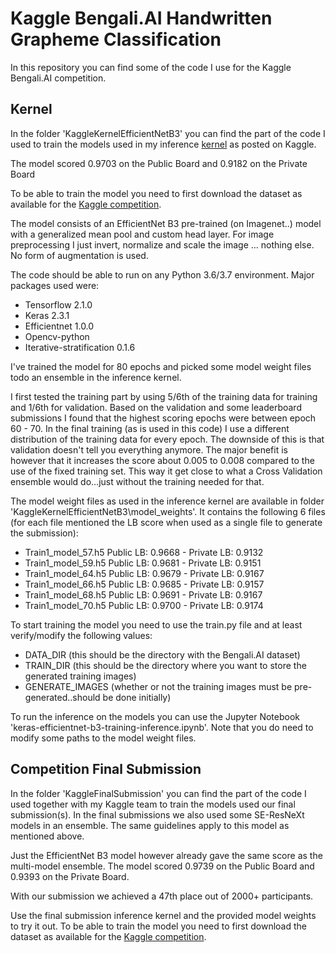 # Kaggle Bengali.AI Handwritten Grapheme Classification

In this repository you can find some of the code I use for the Kaggle Bengali.AI competition. 

## Kernel
In the folder 'KaggleKernelEfficientNetB3' you can find the part of the code I used to train the models used in my inference [kernel](https://www.kaggle.com/rsmits/keras-efficientnet-b3-training-inference) as posted on Kaggle.

The model scored 0.9703 on the Public Board and 0.9182 on the Private Board

To be able to train the model you need to first download the dataset as available for the [Kaggle competition](https://www.kaggle.com/c/bengaliai-cv19).

The model consists of an EfficientNet B3 pre-trained (on Imagenet..) model with a generalized mean pool and custom head layer.
For image preprocessing I just invert, normalize and scale the image ... nothing else. No form of augmentation is used.

The code should be able to run on any Python 3.6/3.7 environment. Major packages used were:
- Tensorflow 2.1.0
- Keras 2.3.1
- Efficientnet 1.0.0
- Opencv-python
- Iterative-stratification 0.1.6

I've trained the model for 80 epochs and picked some model weight files todo an ensemble in the inference kernel. 

I first tested the training part by using 5/6th of the training data for training and 1/6th for validation. Based on the validation and some leaderboard submissions I found that the highest scoring epochs were between epoch 60 - 70. In the final training (as is used in this code) I use a different distribution of the training data for every epoch. The downside of this is that validation doesn't tell you everything anymore. The major benefit is however that it increases the score about 0.005 to 0.008 compared to the use of the fixed training set. This way it get close to what a Cross Validation ensemble would do...just without the training needed for that.

The model weight files as used in the inference kernel are available in folder 'KaggleKernelEfficientNetB3\model_weights'. It contains the following 6 files (for each file mentioned the LB score when used as a single file to generate the submission):
- Train1_model_57.h5     Public LB: 0.9668  -  Private LB: 0.9132
- Train1_model_59.h5     Public LB: 0.9681  -  Private LB: 0.9151
- Train1_model_64.h5     Public LB: 0.9679  -  Private LB: 0.9167
- Train1_model_66.h5     Public LB: 0.9685  -  Private LB: 0.9157
- Train1_model_68.h5     Public LB: 0.9691  -  Private LB: 0.9167
- Train1_model_70.h5     Public LB: 0.9700  -  Private LB: 0.9174

To start training the model you need to use the train.py file and at least verify/modify the following values:
- DATA_DIR      (this should be the directory with the Bengali.AI dataset)
- TRAIN_DIR     (this should be the directory where you want to store the generated training images) 
- GENERATE_IMAGES   (whether or not the training images must be pre-generated..should be done initially)

To run the inference on the models you can use the Jupyter Notebook 'keras-efficientnet-b3-training-inference.ipynb'. Note that you do need to modify some paths to the model weight files.

## Competition Final Submission
In the folder 'KaggleFinalSubmission' you can find the part of the code I used together with my Kaggle team to train the models used our final submission(s). In the final submissions we also used some SE-ResNeXt models in an ensemble. The same guidelines apply to this model as mentioned above.

Just the EfficientNet B3 model however already gave the same score as the multi-model ensemble. The model scored 0.9739 on the Public Board and 0.9393 on the Private Board. 

With our submission we achieved a 47th place out of 2000+ participants.

Use the final submission inference kernel and the provided model weights to try it out. To be able to train the model you need to first download the dataset as available for the [Kaggle competition](https://www.kaggle.com/c/bengaliai-cv19).